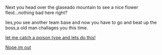 Next you head over the glaseado mountain to see a nice flower fleid...nothing bad here right?

lies,you see another team base and now you have to go and beat up the boss,a old man challages you this time.

[let me catch a poison type and lets do this!](Ortega-defeat.md)


[Nope,im out](Team-star-defeat.md)